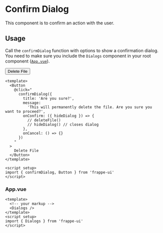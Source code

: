 # Confirm Dialog

This component is to confirm an action with the user.

## Usage

Call the `confirmDialog` function with options to show a confirmation dialog.
You need to make sure you include the `Dialogs` component in your root component
([`App.vue`](#app-vue)).

<Story>
  <Button
    @click="
      confirmDialog({
        title: 'Are you sure?',
        message: 'This will permanently delete the file. Are you sure you want to proceed?',
        onConfirm: ({ hideDialog }) => {
          // deleteFile()
          // hideDialog() // closes dialog
        },
        onCancel: () => {}
      })
    "
  >
    Delete File
  </Button>
</Story>

```vue
<template>
  <Button
    @click="
      confirmDialog({
        title: 'Are you sure?',
        message:
          'This will permanently delete the file. Are you sure you want to proceed?',
        onConfirm: ({ hideDialog }) => {
          // deleteFile()
          // hideDialog() // closes dialog
        },
        onCancel: () => {}
      })
    "
  >
    Delete File
  </Button>
</template>

<script setup>
import { confirmDialog, Button } from 'frappe-ui'
</script>
```

### App.vue

```vue
<template>
  <!-- your markup -->
  <Dialogs />
</template>
<script setup>
import { Dialogs } from 'frappe-ui'
</script>
```
